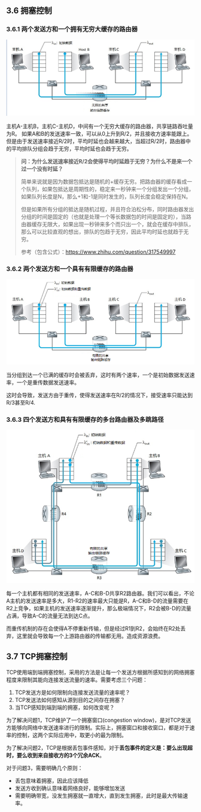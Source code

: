 ## 3.6 拥塞控制

### 3.6.1 两个发送方和一个拥有无穷大缓存的路由器

![](../image/chapter3/3.6.1.1.png)

主机A-主机B，主机C-主机D，中间有一个无穷大缓存的路由器，共享链路吞吐量为R。
如果A和B的发送速率一致，可以从0上升到R/2，并且接收方速率能跟上。但是由于发送速率接近R/2时，平均时延也会越来越大，当超过R/2时，路由器中的平均排队分组会趋于无穷，平均时延也会趋于无穷。

> **问：为什么发送速率接近R/2会使得平均时延趋于无穷？为什么不是来一个过一个没有时延？**
>  
> 简单来说就是因为数据包抵达是随机的+缓存无穷。把路由器的缓存看成一个队列，如果包抵达是周期性的，稳定来一秒钟来一个分组发出一个分组，如果队列长度是N，那么+1和-1是同时发生的，队列长度会稳定保持在N。
> 
> 但是如果所有分组的抵达是随机过程，并且符合泊松分布，同时路由器发出分组的时间是固定的（也就是处理一个等长数据包的时间是固定的），当路由器缓存无限大，如果出现一秒钟来多个而只出一个，就会在缓存中排队，那么可以比较直观的想出，排队的包趋于无穷，因此平均时延也就趋于无穷。
> 
> 参考（包含公式）：https://www.zhihu.com/question/317549997

### 3.6.2 两个发送方和一个具有有限缓存的路由器

![](../image/chapter3/3.6.1.2.png)
 

当分组到达一个已满的缓存时会被丢弃，这时有两个速率，一个是初始数据发送速率，一个是重传数据发送速率。

这时会导致，发送方由于重传，使得发送速率在R/2的情况下，接受速率只能达到R/3甚至R/4.

### 3.6.3 四个发送方和具有有限缓存的多台路由器及多跳路径

![](../image/chapter3/3.6.1.3.png)


每一个主机都有相同的发送速率，A-C和B-D共享R2路由器。我们可以看出，不论A主机的发送速率是多大，R1-R2的速率最大只能是R，A-C和B-D的流量需要在R2上竞争，如果主机的发送速率逐渐提升，那么极端情况下，R2会被B-D的流量占满，导致A-C的流量无法到达C点。

而重传机制的存在会使得A不停重新传输，但是经过R1到R2，会始终在R2处丢弃，这里就会导致每一个上游路由器的传输都无用。造成资源浪费。

## 3.7 TCP拥塞控制

TCP使用端到端拥塞控制，采用的方法是让每一个发送方根据所感知到的网络拥塞程度来限制其能向连接发送流量的速率。需要考虑三个问题：
1. TCP发送方是如何限制向连接发送流量的速率呢？
2. TCP发送法如何感知从源到目的之间存在拥塞？
3. 当TCP感知到端到端的拥塞，如何改变呢？

为了解决问题1，TCP维护了一个拥塞窗口(congestion window)，是对TCP发送方能够向网络中发送速率进行的限制。实际上，拥塞窗口和接收窗口，都是对于速率的控制，这两个实际应用中，取更小的最为限制。

为了解决问题2，TCP是根据丢包事件感知，对于**丢包事件的定义是：要么出现超时，要么收到来自接收方的3个冗余ACK**。

对于问题3，需要明确几个原则：
- 丢包意味着拥塞，因此应该降低
- 发送方收到确认意味着网络良好，能够增加发送
- 需要明确带宽，没发生拥塞就一直增大，直到发生拥塞，此时是最大传输速率。
